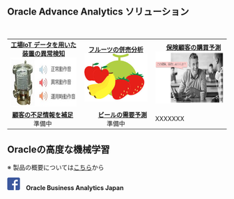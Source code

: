 <html>
<head>
<meta charset="utf-8">
</head>

<body>
<h2>Oracle Advance Analytics ソリューション</h2>

<table width="80%" border="0" >
  <tbody>
    <tr>
      <td width="33%"><center>
      <strong><u>工場IoT データを用いた装置の異常検知</u></strong><br>
      <a href="https://github.com/oracle4engineer/factory_iot/wiki/%E5%B7%A5%E5%A0%B4-IoT-%E3%83%87%E3%83%BC%E3%82%BF%E3%82%92%E7%94%A8%E3%81%84%E3%81%9F%E8%A3%85%E7%BD%AE%E3%81%AE%E7%95%B0%E5%B8%B8%E6%A4%9C%E7%9F%A5" title="Factory IoT" target="_blank"><img src="image/iot_02.jpg" width="217" height="113" alt="iot"/>
      </a></center></td>
      <td width = "33%"><center>
      <u><strong>フルーツの併売分析</strong></u><br>
      <a href="https://github.com/oracle4engineer/advanced-analytics/wiki/%E4%BD%B5%E5%A3%B2%E5%88%86%E6%9E%90" target="_blank">
      <img src="image/fruit.jpg" height="110" alt="fruit"/>
      </a>
      </center></td>
      <td width = "34%"><center>
      <u><strong>保険顧客の購買予測</strong></u><strong></strong><br>
      <a href="https://github.com/oracle4engineer/advanced-analytics/wiki/%E5%88%86%E9%A1%9E-(Classification)" target="_blank">
      <img src="image/classification_top.JPG" height="120" alt="Classification"/>
      </a>
      </center></td>
    </tr>
    <tr>
      <td><center>
        <strong><u>顧客の不足情報を補足</u></strong>&nbsp;<br>
        準備中
        </center>
      </td>
      <td><center>
          <strong><u>ビールの需要予測</u></strong>&nbsp;<br>
        準備中
      </center>
      </td>
      <td>XXXXXXX&nbsp;</td>
    </tr>
  </tbody>
</table>

<h2>Oracleの高度な機械学習</h2>
<p>※ 製品の概要については<a href="https://github.com/oracle4engineer/advanced-analytics/wiki" title="Oracleの高度な機械学習" target="_blank">こちら</a>から
  <br>
</p>
<p><a href="https://www.facebook.com/OracleJapanBI/"><img src="image/FB_logo.png" width="29" height="29" alt=""/></a>　<strong>Oracle Business Analytics Japan</strong></p>
  <br>
</body>
</html>
